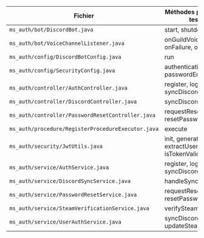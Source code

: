 | Fichier | Méthodes publiques à tester |
|---------|------------------------------|
| `ms_auth/bot/DiscordBot.java` | start, shutdown |
| `ms_auth/bot/VoiceChannelListener.java` | onGuildVoiceUpdate, onFailure, onResponse |
| `ms_auth/config/DiscordBotConfig.java` | run |
| `ms_auth/config/SecurityConfig.java` | authenticationProvider, passwordEncoder |
| `ms_auth/controller/AuthController.java` | register, login, syncDiscord |
| `ms_auth/controller/DiscordController.java` | syncDiscord |
| `ms_auth/controller/PasswordResetController.java` | requestReset, resetPassword |
| `ms_auth/procedure/RegisterProcedureExecutor.java` | execute |
| `ms_auth/security/JwtUtils.java` | init, generateToken, extractUsername, isTokenValid |
| `ms_auth/service/AuthService.java` | register, login, syncDiscord |
| `ms_auth/service/DiscordSyncService.java` | handleSync |
| `ms_auth/service/PasswordResetService.java` | requestReset, resetPassword |
| `ms_auth/service/SteamVerificationService.java` | verifySteamUser |
| `ms_auth/service/UserAuthService.java` | syncDiscordProfile, updateSteamProfile |
